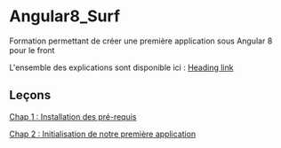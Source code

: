 # Angular8_Surf
Formation permettant de créer une première application sous Angular 8 pour le front

L'ensemble des explications sont disponible ici : [Heading link](https://deeplylearning.fr/cours-web-angular-8/ "DeeplyLearning/Cours_web")

## Leçons
[Chap 1 : Installation des pré-requis](https://deeplylearning.fr/cours-web-angular-8/chap-1-installation-des-pre-requis/ "Chap 1 : Installation des pré-requis")  

[Chap 2 : Initialisation de notre première application](https://deeplylearning.fr/non-classe/chap-2-initialisation-de-notre-premiere-application/ "Chap 2 : Initialisation de notre première application")
